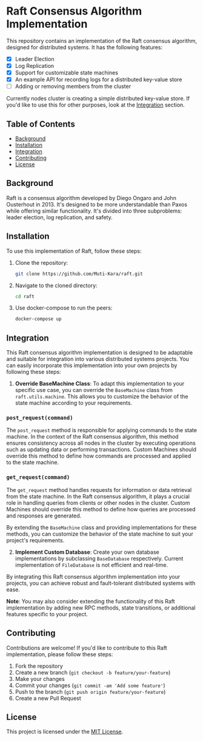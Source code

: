 # Raft Consensus Algorithm Implementation

This repository contains an implementation of the Raft consensus algorithm, designed for distributed systems. It has the following features:

- [x] Leader Election
- [x] Log Replication
- [x] Support for customizable state machines
- [x] An example API for recording logs for a distributed key-value store
- [ ] Adding or removing members from the cluster

Currently nodes cluster is creating a simple distributed key-value store. If you'd like to use this for other purposes, look at the [Integration](#integration) section.

## Table of Contents

- [Background](#background)
- [Installation](#installation)
- [Integration](#integration)
- [Contributing](#contributing)
- [License](#license)

## Background

Raft is a consensus algorithm developed by Diego Ongaro and John Ousterhout in 2013. It's designed to be more understandable than Paxos while offering similar functionality. It's divided into three subproblems: leader election, log replication, and safety.

## Installation

To use this implementation of Raft, follow these steps:

1. Clone the repository:
    ```bash
    git clone https://github.com/Muti-Kara/raft.git
    ```

2. Navigate to the cloned directory:
    ```bash
    cd raft
    ```

3. Use docker-compose to run the peers:
    ```bash
    docker-compose up
    ```

## Integration

This Raft consensus algorithm implementation is designed to be adaptable and suitable for integration into various distributed systems projects. You can easily incorporate this implementation into your own projects by following these steps:

1. **Override BaseMachine Class**: To adapt this implementation to your specific use case, you can override the `BaseMachine` class from `raft.utils.machine`. This allows you to customize the behavior of the state machine according to your requirements.

### `post_request(command)`
The `post_request` method is responsible for applying commands to the state machine. In the context of the Raft consensus algorithm, this method ensures consistency across all nodes in the cluster by executing operations such as updating data or performing transactions. Custom Machines should override this method to define how commands are processed and applied to the state machine.

### `get_request(command)`
The `get_request` method handles requests for information or data retrieval from the state machine. In the Raft consensus algorithm, it plays a crucial role in handling queries from clients or other nodes in the cluster. Custom Machines should override this method to define how queries are processed and responses are generated.

By extending the `BaseMachine` class and providing implementations for these methods, you can customize the behavior of the state machine to suit your project's requirements.

2. **Implement Custom Database**: Create your own database implementations by subclassing `BaseDatabase` respectively. Current implementation of `FileDatabase` is not efficient and real-time.

By integrating this Raft consensus algorithm implementation into your projects, you can achieve robust and fault-tolerant distributed systems with ease.

**Note**: You may also consider extending the functionality of this Raft implementation by adding new RPC methods, state transitions, or additional features specific to your project.

## Contributing

Contributions are welcome! If you'd like to contribute to this Raft implementation, please follow these steps:

1. Fork the repository
2. Create a new branch (`git checkout -b feature/your-feature`)
3. Make your changes
4. Commit your changes (`git commit -am 'Add some feature'`)
5. Push to the branch (`git push origin feature/your-feature`)
6. Create a new Pull Request

## License

This project is licensed under the [MIT License](LICENSE).
